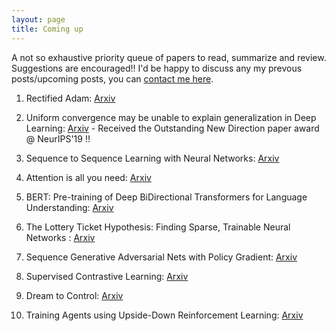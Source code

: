 ```yaml
---
layout: page
title: Coming up
---
```

A not so exhaustive priority queue of papers to read, summarize and review. Suggestions are encouraged!! I'd be happy to discuss any my prevous posts/upcoming posts, you can [contact me here](https://vballoli.github.io/).


1. Rectified Adam: [Arxiv](https://arxiv.org/pdf/1908.03265.pdf)

2. Uniform convergence may be unable to explain generalization in Deep Learning: [Arxiv](https://arxiv.org/abs/1902.04742) - Received the Outstanding New Direction paper award @ NeurIPS'19 !!

3. Sequence to Sequence Learning with Neural Networks: [Arxiv](https://arxiv.org/abs/1409.3215)

4. Attention is all you need: [Arxiv](https://arxiv.org/abs/1706.03762) 

5. BERT: Pre-training of Deep BiDirectional Transformers for Language Understanding: [Arxiv](https://arxiv.org/abs/1810.04805)

6. The Lottery Ticket Hypothesis: Finding Sparse, Trainable Neural Networks : [Arxiv](https://arxiv.org/abs/1803.03635)

7. Sequence Generative Adversarial Nets with Policy Gradient: [Arxiv](https://arxiv.org/abs/1609.05473)

8. Supervised Contrastive Learning: [Arxiv](https://arxiv.org/abs/2004.11362)

9. Dream to Control: [Arxiv](https://arxiv.org/pdf/1912.01603.pdf)

10. Training Agents using Upside-Down Reinforcement Learning: [Arxiv](https://arxiv.org/abs/1912.02877)